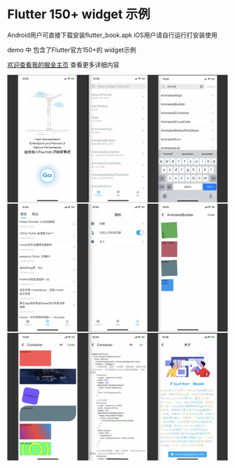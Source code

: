 
# Flutter 150+ widget 示例

Android用户可直接下载安装flutter_book.apk
iOS用户请自行运行打安装使用

demo 中 包含了Flutter官方150+的 widget示例

[欢迎查看我的掘金主页](https://juejin.im/user/5ce1721a51882525f52cf82c/posts) 查看更多详细内容

![1](https://github.com/memtopia/flutter_rampup_demo_app/raw/master/demo_img/1.png)
![1](https://github.com/memtopia/flutter_rampup_demo_app/raw/master/demo_img/2.png)
![1](https://github.com/memtopia/flutter_rampup_demo_app/raw/master/demo_img/3.png)

